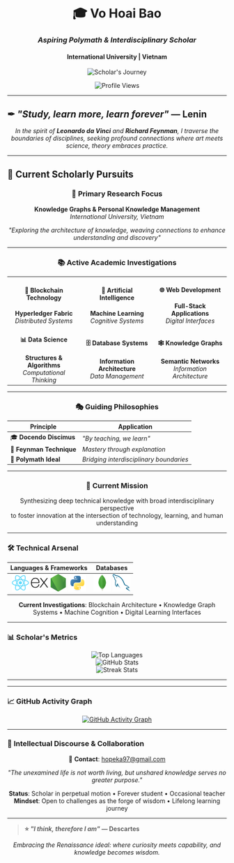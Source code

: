 <div align="center">

# 🎓 Vo Hoai Bao
### *Aspiring Polymath & Interdisciplinary Scholar*
#### International University | Vietnam

![Scholar's Journey](https://i.pinimg.com/originals/95/7a/1c/957a1ceb8124da12af38c03d3be4e5ac.gif)

![Profile Views](https://komarev.com/ghpvc/?username=hopekasako&label=Profile%20views&color=2c1810&style=flat)

</div>

---

## ✒ *"Study, learn more, learn forever"* — Lenin

<div align="center">

*In the spirit of **Leonardo da Vinci** and **Richard Feynman**, I traverse the boundaries of disciplines, seeking profound connections where art meets science, theory embraces practice.*

</div>

---

## 📖 Current Scholarly Pursuits

<div align="center">

### 🎯 Primary Research Focus  
**Knowledge Graphs & Personal Knowledge Management**  
*International University, Vietnam*

_"Exploring the architecture of knowledge, weaving connections to enhance understanding and discovery"_

---

### 📚 Active Academic Investigations

<table>
<tr>
<td align="center" width="33%">
<h4>🔗 Blockchain Technology</h4>
<strong>Hyperledger Fabric</strong><br>
<em>Distributed Systems</em>
</td>
<td align="center" width="33%">
<h4>🤖 Artificial Intelligence</h4>
<strong>Machine Learning</strong><br>
<em>Cognitive Systems</em>
</td>
<td align="center" width="33%">
<h4>🌐 Web Development</h4>
<strong>Full-Stack Applications</strong><br>
<em>Digital Interfaces</em>
</td>
</tr>
<tr>
<td align="center">
<h4>📊 Data Science</h4>
<strong>Structures & Algorithms</strong><br>
<em>Computational Thinking</em>
</td>
<td align="center">
<h4>🗄️ Database Systems</h4>
<strong>Information Architecture</strong><br>
<em>Data Management</em>
</td>
<td align="center">
<h4>🕸️ Knowledge Graphs</h4>
<strong>Semantic Networks</strong><br>
<em>Information Architecture</em>
</td>
</tr>
</table>

---

### 🎭 Guiding Philosophies

| **Principle**           | **Application**                            |
|-------------------------|--------------------------------------------|
| 🎓 **Docendo Discimus** | *"By teaching, we learn"*                  |
| 🔬 **Feynman Technique**| *Mastery through explanation*              |
| 🌟 **Polymath Ideal**   | *Bridging interdisciplinary boundaries*    |

---

### 🚀 Current Mission

Synthesizing deep technical knowledge with broad interdisciplinary perspective  
to foster innovation at the intersection of technology, learning, and human understanding

</div>

---

### 🛠 **Technical Arsenal**

<div align="center">

| **Languages & Frameworks**                                                                                              | **Databases**                                                                                       |
|:------------------------------------------------------------------------------------------------------------------------:|:----------------------------------------------------------------------------------------------------:|
| <img src="https://raw.githubusercontent.com/devicons/devicon/master/icons/react/react-original.svg" width="40" /> <img src="https://raw.githubusercontent.com/devicons/devicon/master/icons/express/express-original.svg" width="40" /> <img src="https://raw.githubusercontent.com/devicons/devicon/master/icons/nodejs/nodejs-original.svg" width="40" /> <img src="https://raw.githubusercontent.com/devicons/devicon/master/icons/python/python-original.svg" width="40" /> | <img src="https://raw.githubusercontent.com/devicons/devicon/master/icons/mongodb/mongodb-original.svg" width="40" /> <img src="https://raw.githubusercontent.com/devicons/devicon/master/icons/mysql/mysql-original.svg" width="40" /> |

**Current Investigations**: Blockchain Architecture • Knowledge Graph Systems • Machine Cognition • Digital Learning Interfaces

</div>

---

### 📊 **Scholar's Metrics**

<div align="center">

![Top Languages](https://github-readme-stats.vercel.app/api/top-langs?username=hopekasako&show_icons=true&locale=en&layout=compact&theme=gruvbox)  
![GitHub Stats](https://github-readme-stats.vercel.app/api?username=hopekasako&show_icons=true&locale=en&theme=gruvbox)  
![Streak Stats](https://github-readme-streak-stats.herokuapp.com/?user=hopekasako&theme=gruvbox)

</div>

---
---

### 📈 **GitHub Activity Graph**

<div align="center">

[![GitHub Activity Graph](https://github-readme-activity-graph.vercel.app/graph?username=hopekasako&bg_color=1f1f1f&color=9be9a8&line=9be9a8&point=40c463&area=true&hide_border=true)](https://github.com/ashutosh00710/github-readme-activity-graph)

</div>

---

### 🤝 **Intellectual Discourse & Collaboration**

<div align="center">

📧 **Contact**: [hopeka97@gmail.com](mailto:hopeka97@gmail.com)

*"The unexamined life is not worth living, but unshared knowledge serves no greater purpose."*

**Status**: Scholar in perpetual motion • Forever student • Occasional teacher  
**Mindset**: Open to challenges as the forge of wisdom • Lifelong learning journey

</div>

---

> **⭐ *"I think, therefore I am"* — Descartes**

<div align="center">

*Embracing the Renaissance ideal: where curiosity meets capability, and knowledge becomes wisdom.*

</div>
